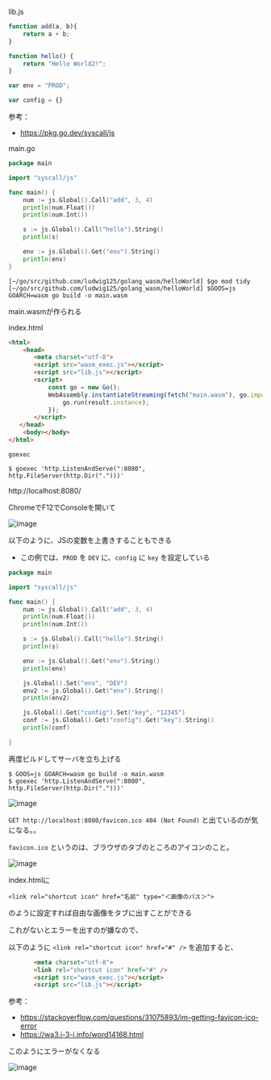 lib.js
```js
function add(a, b){
    return a + b;
}

function hello() {
    return "Hello World2!";
}

var env = "PROD";

var config = {}

```


参考：

- https://pkg.go.dev/syscall/js

main.go
```go
package main

import "syscall/js"

func main() {
	num := js.Global().Call("add", 3, 4)
	println(num.Float())
	println(num.Int())

	s := js.Global().Call("hello").String()
	println(s)

	env := js.Global().Get("env").String()
	println(env)
}

```


```
[~/go/src/github.com/ludwig125/golang_wasm/helloWorld] $go mod tidy
[~/go/src/github.com/ludwig125/golang_wasm/helloWorld] $GOOS=js GOARCH=wasm go build -o main.wasm
```

main.wasmが作られる


index.html
```html
<html>
    <head>
       <meta charset="utf-8">
       <script src="wasm_exec.js"></script>
       <script src="lib.js"></script>
       <script>
           const go = new Go();
           WebAssembly.instantiateStreaming(fetch("main.wasm"), go.importObject).then((result) => {
               go.run(result.instance);
           });
       </script>
   </head>
    <body></body>
</html>

```

 `goexec`

```
$ goexec 'http.ListenAndServe(":8080", http.FileServer(http.Dir(".")))'
```

http://localhost:8080/

ChromeでF12でConsoleを開いて

![image](https://user-images.githubusercontent.com/18366858/140662250-81728739-7454-4225-8d34-b019b9c18622.png)


以下のように、JSの変数を上書きすることもできる

- この例では、`PROD` を `DEV` に、`config` に `key` を設定している

```go
package main

import "syscall/js"

func main() {
	num := js.Global().Call("add", 3, 4)
	println(num.Float())
	println(num.Int())

	s := js.Global().Call("hello").String()
	println(s)

	env := js.Global().Get("env").String()
	println(env)

	js.Global().Set("env", "DEV")
	env2 := js.Global().Get("env").String()
	println(env2)

	js.Global().Get("config").Set("key", "12345")
	conf := js.Global().Get("config").Get("key").String()
	println(conf)

}
```

再度ビルドしてサーバを立ち上げる

```
$ GOOS=js GOARCH=wasm go build -o main.wasm
$ goexec 'http.ListenAndServe(":8080", http.FileServer(http.Dir(".")))'
```



![image](https://user-images.githubusercontent.com/18366858/140662751-ab4b2fcc-1b25-43fd-b2cf-8d70f26afd1a.png)

`GET http://localhost:8080/favicon.ico 404 (Not Found)` と出ているのが気になる。。

`favicon.ico` というのは、ブラウザのタブのところのアイコンのこと。

![image](https://user-images.githubusercontent.com/18366858/140662872-b408b2e3-e87f-4fbc-a065-ea750915595b.png)

index.htmlに

```
<link rel="shortcut icon" href="名前" type="＜画像のパス＞">
```

のように設定すれば自由な画像をタブに出すことができる

これがないとエラーを出すのが嫌なので、

以下のように `<link rel="shortcut icon" href="#" />` を追加すると、
```html
       <meta charset="utf-8">
       <link rel="shortcut icon" href="#" />
       <script src="wasm_exec.js"></script>
       <script src="lib.js"></script>
```

参考：

- https://stackoverflow.com/questions/31075893/im-getting-favicon-ico-error
- https://wa3.i-3-i.info/word14168.html

このようにエラーがなくなる

![image](https://user-images.githubusercontent.com/18366858/140662967-50977aca-b0af-4c00-b4fc-54dfa93996bd.png)
